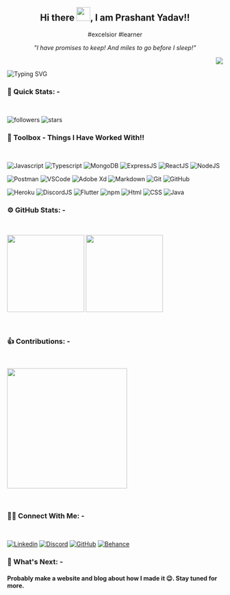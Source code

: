 <div align="center"> 
    <h2>Hi there <img src="https://raw.githubusercontent.com/MartinHeinz/MartinHeinz/master/wave.gif" width="32px" height="32px" >, I am Prashant Yadav!! 
    </h2>
</div>

<div>
  <span>
    <p align="center"> #excelsior #learner</p>
    <p align="center"><i>"I have promises to keep! And miles to go before I sleep!"</i></p>
    <p align="right"> <img src="https://komarev.com/ghpvc/?username=prashantyadav1397&label=Profile%20views&color=blue&style=flat-square" /></p> 
  </span>
</div>

![Typing SVG](https://readme-typing-svg.herokuapp.com?color=2b8ce2&size=20&lines=Full+Stack+Developer;UI/UX+Designer;Computer+Science+Student;Technology+Enthusiast;Always+Learning+New+Things;And+A+Proud+Indian....)

### 👀 Quick Stats: - 
<br>

![followers](https://img.shields.io/github/followers/prashantyadav1397?style=for-the-badge&logo=github&labelColor=black) 
![stars](https://img.shields.io/github/stars/prashantyadav1397?style=for-the-badge&logo=github&labelColor=black)
<br>

### 🧰 Toolbox - Things I Have Worked With!!
<br>

![Javascript](https://img.shields.io/badge/-Javascript-black?labelColor=black&style=for-the-badge&logo=Javascript&color=black)
![Typescript](https://img.shields.io/badge/-Typescript-black?labelColor=black&style=for-the-badge&logo=Typescript&color=black)
![MongoDB](https://img.shields.io/badge/-MongoDB-black?labelColor=black&style=for-the-badge&logo=mongodb&color=black)
![ExpressJS](https://img.shields.io/badge/-ExpressJS-black?labelColor=black&style=for-the-badge&logo=express&color=black)
![ReactJS](https://img.shields.io/badge/-ReactJS-black?labelColor=black&style=for-the-badge&logo=react&color=black)
![NodeJS](https://img.shields.io/badge/-NodeJS-black?labelColor=black&style=for-the-badge&logo=node.js&color=black)
<br>

![Postman](https://img.shields.io/badge/-Postman-black?labelColor=black&style=for-the-badge&logo=Postman&color=black)
![VSCode](https://img.shields.io/badge/-VSCode-black?labelColor=black&style=for-the-badge&logo=VisualStudioCode&color=black)
![Adobe Xd](https://img.shields.io/badge/-Adobe%20Xd-black?labelColor=black&style=for-the-badge&logo=AdobeXd&color=black)
![Markdown](https://img.shields.io/badge/-Markdown-black?labelColor=black&style=for-the-badge&logo=Markdown&color=black)
![Git](https://img.shields.io/badge/-Git-black?labelColor=black&style=for-the-badge&logo=Git&color=black)
![GitHub](https://img.shields.io/badge/-GitHub-black?labelColor=black&style=for-the-badge&logo=GitHub&color=black)
<br>

![Heroku](https://img.shields.io/badge/-Heroku-black?labelColor=black&style=for-the-badge&logo=Heroku&color=black)
![DiscordJS](https://img.shields.io/badge/-Discord%20JS-black?labelColor=black&style=for-the-badge&logo=discord.js&color=black)
![Flutter](https://img.shields.io/badge/-Flutter-black?labelColor=black&style=for-the-badge&logo=Flutter&color=black)
![npm](https://img.shields.io/badge/-npm-black?labelColor=black&style=for-the-badge&logo=npm&color=black)
![Html](https://img.shields.io/badge/-Html-black?labelColor=black&style=for-the-badge&logo=HTML5&color=black)
![CSS](https://img.shields.io/badge/-CSS-black?labelColor=black&style=for-the-badge&logo=CSS3&color=black)
![Java](https://img.shields.io/badge/-java-black?labelColor=black&style=for-the-badge&logo=java&color=black)

### ⚙️ GitHub Stats: - 
<br>
<p align="left"> 
  <img height="180em" src="https://github-readme-stats-eight-theta.vercel.app/api?username=prashantyadav1397&show_icons=true&theme=algolia&include_all_commits=true&count_private=false"/>
  <img height="180em" src="https://github-readme-stats-eight-theta.vercel.app/api/top-langs/?username=prashantyadav1397&layout=compact&langs_count=20&theme=algolia"/>
</p>
<br>

### 👍 Contributions: - 
<br>
<p align="left">
  <img height="280em" src="https://activity-graph.herokuapp.com/graph?username=prashantyadav1397&theme=github&hide_border=true&area=true"/>
</p>
<br>

### 🤝🏻 Connect With Me: -
<br>

[![Linkedin](https://img.shields.io/badge/-LinkedIn-black?labelColor=black&style=for-the-badge&logo=linkedin&color=black)](https://www.linkedin.com/in/prashant-yadav-2904b6169/)
[![Discord](https://img.shields.io/badge/-Discord-black?labelColor=black&style=for-the-badge&logo=discord&color=black)](https://discordapp.com/users/892679015138209792/)
[![GitHub](https://img.shields.io/badge/-GitHub-black?labelColor=black&style=for-the-badge&logo=github&color=black)](https://github.com/prashantyadav1397)
[![Behance](https://img.shields.io/badge/-Behance-black?labelColor=black&style=for-the-badge&logo=behance&color=black)](https://www.behance.net/prashantyadav4)
<br>

### 🤔 What's Next: -
<h4>Probably make a website and blog about how I made it 😉. Stay tuned for more.</h4>
